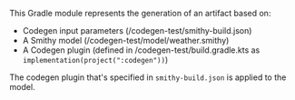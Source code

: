 This Gradle module represents the generation of an artifact based on:
* Codegen input parameters (/codegen-test/smithy-build.json)
* A Smithy model (/codegen-test/model/weather.smithy)
* A Codegen plugin (defined in /codegen-test/build.gradle.kts as `implementation(project(":codegen"))`)

The codegen plugin that's specified in `smithy-build.json` is applied to the model.